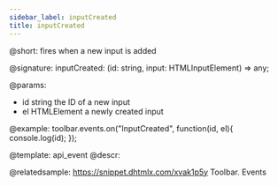 ```yaml
---
sidebar_label: inputCreated
title: inputCreated
---          
```


@short: fires when a new input is added

@signature: inputCreated: (id: string, input: HTMLInputElement) => any;

<!-- todo void inputCreated(string id,HTMLElement el){ ... }; - в страрой доке void возвращало -->

@params:
- id 		string			the ID of a new input
- el		HTMLElement		a newly created input


@example:
toolbar.events.on("InputCreated", function(id, el){
    console.log(id);
});


@template: api_event
@descr:

@relatedsample: https://snippet.dhtmlx.com/xvak1p5y	Toolbar. Events

